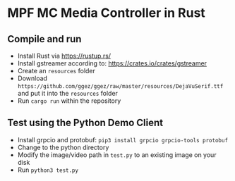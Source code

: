 MPF MC Media Controller in Rust
===============================

Compile and run
---------------

* Install Rust via https://rustup.rs/
* Install gstreamer according to: https://crates.io/crates/gstreamer
* Create an `resources` folder
* Download `https://github.com/ggez/ggez/raw/master/resources/DejaVuSerif.ttf` and put it into the `resources` folder
* Run `cargo run` within the repository

Test using the Python Demo Client
---------------------------------

* Install grpcio and protobuf: `pip3 install grpcio grpcio-tools protobuf`
* Change to the python directory
* Modify the image/video path in `test.py` to an existing image on your disk
* Run `python3 test.py`

